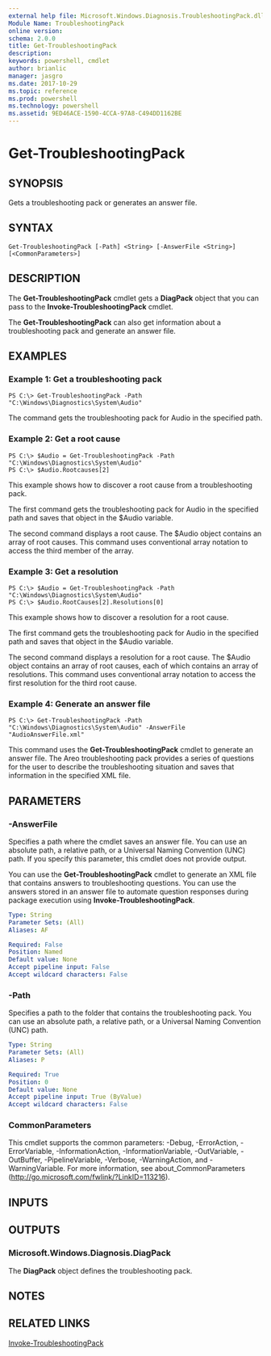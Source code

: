 ```yaml
---
external help file: Microsoft.Windows.Diagnosis.TroubleshootingPack.dll-Help.xml
Module Name: TroubleshootingPack
online version: 
schema: 2.0.0
title: Get-TroubleshootingPack
description: 
keywords: powershell, cmdlet
author: brianlic
manager: jasgro
ms.date: 2017-10-29
ms.topic: reference
ms.prod: powershell
ms.technology: powershell
ms.assetid: 9ED46ACE-1590-4CCA-97A8-C494DD1162BE
---
```


# Get-TroubleshootingPack

## SYNOPSIS
Gets a troubleshooting pack or generates an answer file.

## SYNTAX

```
Get-TroubleshootingPack [-Path] <String> [-AnswerFile <String>] [<CommonParameters>]
```

## DESCRIPTION
The **Get-TroubleshootingPack** cmdlet gets a **DiagPack** object that you can pass to the **Invoke-TroubleshootingPack** cmdlet.

The **Get-TroubleshootingPack** can also get information about a troubleshooting pack and generate an answer file.

## EXAMPLES

### Example 1: Get a troubleshooting pack
```
PS C:\> Get-TroubleshootingPack -Path "C:\Windows\Diagnostics\System\Audio"
```

The command gets the troubleshooting pack for Audio in the specified path.

### Example 2: Get a root cause
```
PS C:\> $Audio = Get-TroubleshootingPack -Path "C:\Windows\Diagnostics\System\Audio"
PS C:\> $Audio.Rootcauses[2]
```

This example shows how to discover a root cause from a troubleshooting pack.

The first command gets the troubleshooting pack for Audio in the specified path and saves that object in the $Audio variable.

The second command displays a root cause.
The $Audio object contains an array of root causes.
This command uses conventional array notation to access the third member of the array.

### Example 3: Get a resolution
```
PS C:\> $Audio = Get-TroubleshootingPack -Path "C:\Windows\Diagnostics\System\Audio"
PS C:\> $Audio.RootCauses[2].Resolutions[0]
```

This example shows how to discover a resolution for a root cause.

The first command gets the troubleshooting pack for Audio in the specified path and saves that object in the $Audio variable.

The second command displays a resolution for a root cause.
The $Audio object contains an array of root causes, each of which contains an array of resolutions.
This command uses conventional array notation to access the first resolution for the third root cause.

### Example 4: Generate an answer file
```
PS C:\> Get-TroubleshootingPack -Path "C:\Windows\Diagnostics\System\Audio" -AnswerFile "AudioAnswerFile.xml"
```

This command uses the **Get-TroubleshootingPack** cmdlet to generate an answer file.
The Areo troubleshooting pack provides a series of questions for the user to describe the troubleshooting situation and saves that information in the specified XML file.

## PARAMETERS

### -AnswerFile
Specifies a path where the cmdlet saves an answer file.
You can use an absolute path, a relative path, or a Universal Naming Convention (UNC) path.
If you specify this parameter, this cmdlet does not provide output.

You can use the **Get-TroubleshootingPack** cmdlet to generate an XML file that contains answers to troubleshooting questions.
You can use the answers stored in an answer file to automate question responses during package execution using **Invoke-TroubleshootingPack**.

```yaml
Type: String
Parameter Sets: (All)
Aliases: AF

Required: False
Position: Named
Default value: None
Accept pipeline input: False
Accept wildcard characters: False
```

### -Path
Specifies a path to the folder that contains the troubleshooting pack.
You can use an absolute path, a relative path, or a Universal Naming Convention (UNC) path.

```yaml
Type: String
Parameter Sets: (All)
Aliases: P

Required: True
Position: 0
Default value: None
Accept pipeline input: True (ByValue)
Accept wildcard characters: False
```

### CommonParameters
This cmdlet supports the common parameters: -Debug, -ErrorAction, -ErrorVariable, -InformationAction, -InformationVariable, -OutVariable, -OutBuffer, -PipelineVariable, -Verbose, -WarningAction, and -WarningVariable. For more information, see about_CommonParameters (http://go.microsoft.com/fwlink/?LinkID=113216).

## INPUTS

## OUTPUTS

### Microsoft.Windows.Diagnosis.DiagPack
The **DiagPack** object defines the troubleshooting pack.

## NOTES

## RELATED LINKS

[Invoke-TroubleshootingPack](./Invoke-TroubleshootingPack.md)

